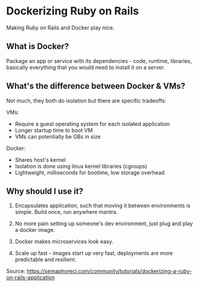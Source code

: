 # Dockerizing Ruby on Rails
Making Ruby on Rails and Docker play nice.

## What is Docker?

Package an app or service with its dependencies - code, runtime, libraries, basically everything that you would need to install it on a server.

## What's the difference between Docker & VMs?

Not much, they both do isolation but there are specific tradeoffs:

VMs:
- Require a guest operating system for each isolated application
- Longer startup time to boot VM
- VMs can potentially be GBs in size

Docker:
- Shares host's kernel
- Isolation is done using linux kernel libraries (cgroups)
- Lightweight, milliseconds for bootime, low storage overhead

## Why should I use it?

1. Encapsulates application, such that moving it between environments is simple. Build once, run anywhere mantra.

2. No more pain setting up someone's dev environment, just plug and play a docker image.

3. Docker makes microservices look easy.

4. Scale up fast - images start up very fast, deployments are more predictable and resilient.

Source: https://semaphoreci.com/community/tutorials/dockerizing-a-ruby-on-rails-application
